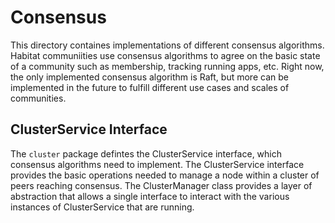 # Consensus
This directory containes implementations of different consensus algorithms. Habitat communiities use consensus algorithms to agree on the basic state of a community such as membership, tracking running apps, etc. Right now, the only implemented consensus algorithm is Raft, but more can be implemented in the future to fulfill different use cases and scales of communities. 

## ClusterService Interface
The `cluster` package defintes the ClusterService interface, which consensus algorithms need to implement. The ClusterService interface provides the basic operations needed to manage a node within a cluster of peers reaching consensus. The ClusterManager class provides a layer of abstraction that allows a single interface to interact with the various instances of ClusterService that are running.